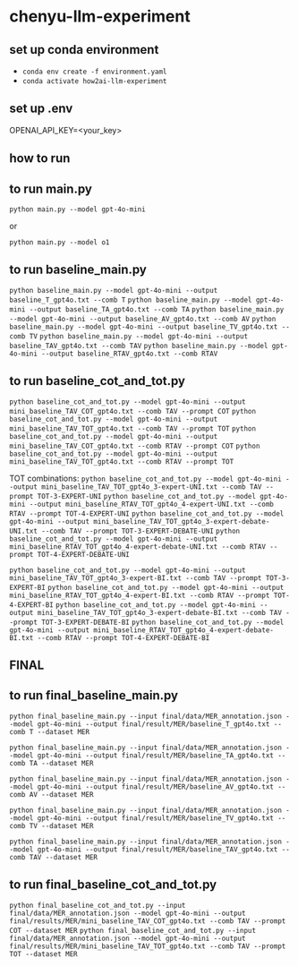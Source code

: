 # chenyu-llm-experiment

## set up conda environment

- `conda env create -f environment.yaml`
- `conda activate how2ai-llm-experiment`

## set up .env

OPENAI_API_KEY=<your_key>

## how to run

## to run main.py

`python main.py --model gpt-4o-mini`

or

`python main.py --model o1`

## to run baseline_main.py

`python baseline_main.py --model gpt-4o-mini --output baseline_T_gpt4o.txt --comb T`
`python baseline_main.py --model gpt-4o-mini --output baseline_TA_gpt4o.txt --comb TA`
`python baseline_main.py --model gpt-4o-mini --output baseline_AV_gpt4o.txt --comb AV`
`python baseline_main.py --model gpt-4o-mini --output baseline_TV_gpt4o.txt --comb TV`
`python baseline_main.py --model gpt-4o-mini --output baseline_TAV_gpt4o.txt --comb TAV`
`python baseline_main.py --model gpt-4o-mini --output baseline_RTAV_gpt4o.txt --comb RTAV`

## to run baseline_cot_and_tot.py

`python baseline_cot_and_tot.py --model gpt-4o-mini --output mini_baseline_TAV_COT_gpt4o.txt --comb TAV --prompt COT`
`python baseline_cot_and_tot.py --model gpt-4o-mini --output mini_baseline_TAV_TOT_gpt4o.txt --comb TAV --prompt TOT`
`python baseline_cot_and_tot.py --model gpt-4o-mini --output mini_baseline_TAV_COT_gpt4o.txt --comb RTAV --prompt COT`
`python baseline_cot_and_tot.py --model gpt-4o-mini --output mini_baseline_TAV_TOT_gpt4o.txt --comb RTAV --prompt TOT`

TOT combinations:
`python baseline_cot_and_tot.py --model gpt-4o-mini --output mini_baseline_TAV_TOT_gpt4o_3-expert-UNI.txt --comb TAV --prompt TOT-3-EXPERT-UNI`
`python baseline_cot_and_tot.py --model gpt-4o-mini --output mini_baseline_RTAV_TOT_gpt4o_4-expert-UNI.txt --comb RTAV --prompt TOT-4-EXPERT-UNI`
`python baseline_cot_and_tot.py --model gpt-4o-mini --output mini_baseline_TAV_TOT_gpt4o_3-expert-debate-UNI.txt --comb TAV --prompt TOT-3-EXPERT-DEBATE-UNI`
`python baseline_cot_and_tot.py --model gpt-4o-mini --output mini_baseline_RTAV_TOT_gpt4o_4-expert-debate-UNI.txt --comb RTAV --prompt TOT-4-EXPERT-DEBATE-UNI`

`python baseline_cot_and_tot.py --model gpt-4o-mini --output mini_baseline_TAV_TOT_gpt4o_3-expert-BI.txt --comb TAV --prompt TOT-3-EXPERT-BI`
`python baseline_cot_and_tot.py --model gpt-4o-mini --output mini_baseline_RTAV_TOT_gpt4o_4-expert-BI.txt --comb RTAV --prompt TOT-4-EXPERT-BI`
`python baseline_cot_and_tot.py --model gpt-4o-mini --output mini_baseline_TAV_TOT_gpt4o_3-expert-debate-BI.txt --comb TAV --prompt TOT-3-EXPERT-DEBATE-BI`
`python baseline_cot_and_tot.py --model gpt-4o-mini --output mini_baseline_RTAV_TOT_gpt4o_4-expert-debate-BI.txt --comb RTAV --prompt TOT-4-EXPERT-DEBATE-BI`

## FINAL

## to run final_baseline_main.py

`python final_baseline_main.py --input final/data/MER_annotation.json --model gpt-4o-mini --output final/result/MER/baseline_T_gpt4o.txt --comb T --dataset MER`

`python final_baseline_main.py --input final/data/MER_annotation.json --model gpt-4o-mini --output final/result/MER/baseline_TA_gpt4o.txt --comb TA --dataset MER`

`python final_baseline_main.py --input final/data/MER_annotation.json --model gpt-4o-mini --output final/result/MER/baseline_AV_gpt4o.txt --comb AV --dataset MER`

`python final_baseline_main.py --input final/data/MER_annotation.json --model gpt-4o-mini --output final/result/MER/baseline_TV_gpt4o.txt --comb TV --dataset MER`

`python final_baseline_main.py --input final/data/MER_annotation.json --model gpt-4o-mini --output final/result/MER/baseline_TAV_gpt4o.txt --comb TAV --dataset MER`

## to run final_baseline_cot_and_tot.py

`python final_baseline_cot_and_tot.py --input final/data/MER_annotation.json --model gpt-4o-mini --output final/results/MER/mini_baseline_TAV_COT_gpt4o.txt --comb TAV --prompt COT --dataset MER`
`python final_baseline_cot_and_tot.py --input final/data/MER_annotation.json --model gpt-4o-mini --output final/results/MER/mini_baseline_TAV_TOT_gpt4o.txt --comb TAV --prompt TOT --dataset MER`
